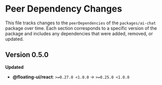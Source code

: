 # Peer Dependency Changes

This file tracks changes to the `peerDependencies` of the `packages/ai-chat` package over time.
Each section corresponds to a specific version of the package and includes any dependencies that were added, removed, or updated.

## Version 0.5.0

**Updated**

- **@floating-ui/react**: `>=0.27.0 <1.0.0` → `>=0.25.0 <1.0.0`
